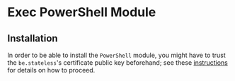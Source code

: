 ﻿# Exec PowerShell Module

<!-- is a PowerShell utility module providing commands to work with external executables; -->

## Installation

In order to be able to install the `PowerShell` module, you might have to trust the `be.stateless`'s certificate public key beforehand; see these [instructions](../Installation.md) for details on how to proceed.

<!-- links -->

[module]: https://www.powershellgallery.com/packages/Exec
